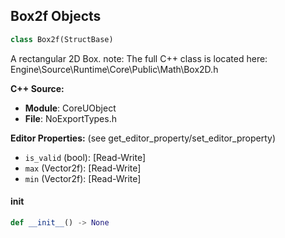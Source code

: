 ## Box2f Objects

```python
class Box2f(StructBase)
```

A rectangular 2D Box.
note: The full C++ class is located here: Engine\Source\Runtime\Core\Public\Math\Box2D.h

**C++ Source:**

- **Module**: CoreUObject
- **File**: NoExportTypes.h

**Editor Properties:** (see get_editor_property/set_editor_property)

- ``is_valid`` (bool):  [Read-Write]
- ``max`` (Vector2f):  [Read-Write]
- ``min`` (Vector2f):  [Read-Write]

<a id="unreal.Box2f.__init__"></a>

#### __init__

```python
def __init__() -> None
```

<a id="unreal.Vector2f"></a>